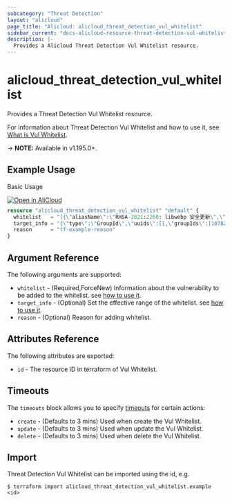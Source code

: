 ```yaml
---
subcategory: "Threat Detection"
layout: "alicloud"
page_title: "Alicloud: alicloud_threat_detection_vul_whitelist"
sidebar_current: "docs-alicloud-resource-threat-detection-vul-whitelist"
description: |-
  Provides a Alicloud Threat Detection Vul Whitelist resource.
---
```


# alicloud_threat_detection_vul_whitelist

Provides a Threat Detection Vul Whitelist resource.

For information about Threat Detection Vul Whitelist and how to use it, see [What is Vul Whitelist](https://www.alibabacloud.com/help/en/security-center/developer-reference/api-sas-2018-12-03-modifycreatevulwhitelist).

-> **NOTE:** Available in v1.195.0+.

## Example Usage

Basic Usage

<div style="display: block;margin-bottom: 40px;"><div class="oics-button" style="float: right;position: absolute;margin-bottom: 10px;">
  <a href="https://api.aliyun.com/terraform?resource=alicloud_threat_detection_vul_whitelist&exampleId=227991f1-987d-57e3-0c07-4a0a39d3ec68d6674627&activeTab=example&spm=docs.r.threat_detection_vul_whitelist.0.227991f198&intl_lang=EN_US" target="_blank">
    <img alt="Open in AliCloud" src="https://img.alicdn.com/imgextra/i1/O1CN01hjjqXv1uYUlY56FyX_!!6000000006049-55-tps-254-36.svg" style="max-height: 44px; max-width: 100%;">
  </a>
</div></div>

```terraform
resource "alicloud_threat_detection_vul_whitelist" "default" {
  whitelist   = "[{\"aliasName\":\"RHSA-2021:2260: libwebp 安全更新\",\"name\":\"RHSA-2021:2260: libwebp 安全更新\",\"type\":\"cve\"}]"
  target_info = "{\"type\":\"GroupId\",\"uuids\":[],\"groupIds\":[10782678]}"
  reason      = "tf-example-reason"
}
```

## Argument Reference

The following arguments are supported:

* `whitelist` - (Required,ForceNew) Information about the vulnerability to be added to the whitelist. see [how to use it](https://www.alibabacloud.com/help/en/security-center/developer-reference/api-sas-2018-12-03-modifycreatevulwhitelist).
* `target_info` - (Optional) Set the effective range of the whitelist. see [how to use it](https://www.alibabacloud.com/help/en/security-center/developer-reference/api-sas-2018-12-03-modifycreatevulwhitelist).
* `reason` - (Optional) Reason for adding whitelist.

## Attributes Reference

The following attributes are exported:

* `id` - The resource ID in terraform of Vul Whitelist.

## Timeouts

The `timeouts` block allows you to specify [timeouts](https://www.terraform.io/docs/configuration-0-11/resources.html#timeouts) for certain actions:
* `create` - (Defaults to 3 mins) Used when create the Vul Whitelist.
* `update` - (Defaults to 3 mins) Used when update the Vul Whitelist.
* `delete` - (Defaults to 3 mins) Used when delete the Vul Whitelist.

## Import

Threat Detection Vul Whitelist can be imported using the id, e.g.

```shell
$ terraform import alicloud_threat_detection_vul_whitelist.example <id>
```
